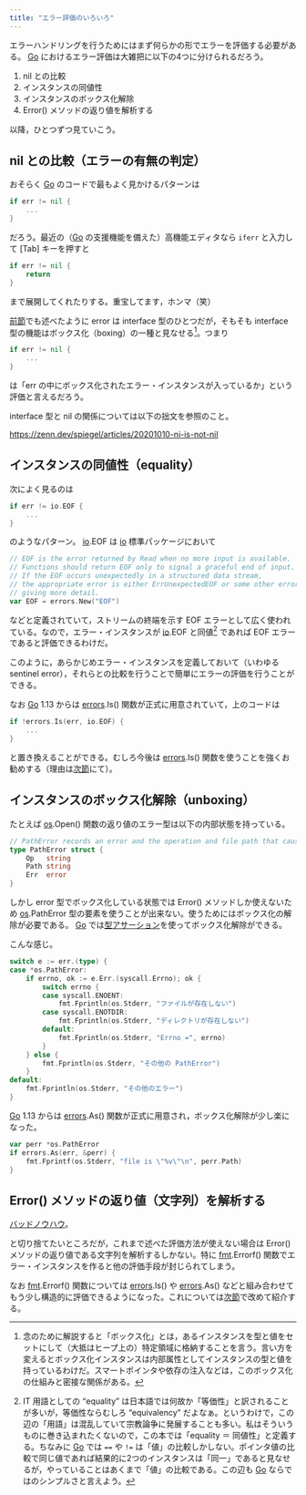 ```yaml
---
title: "エラー評価のいろいろ"
---
```


エラーハンドリングを行うためにはまず何らかの形でエラーを評価する必要がある。 [Go] におけるエラー評価は大雑把に以下の4つに分けられるだろう。

1. nil との比較
2. インスタンスの同値性
3. インスタンスのボックス化解除
4. Error() メソッドの返り値を解析する

以降，ひとつずつ見ていこう。

## nil との比較（エラーの有無の判定）

おそらく [Go] のコードで最もよく見かけるパターンは

```go
if err != nil {
    ...
}
```

だろう。最近の（[Go] の支援機能を備えた）高機能エディタなら `iferr` と入力して [Tab] キーを押すと

```go
if err != nil {
    return
}
```

まで展開してくれたりする。重宝してます，ホンマ（笑）

[前節](./basics)でも述べたように error は interface 型のひとつだが，そもそも interface 型の機能はボックス化（boxing）の一種と見なせる[^boxing1]。つまり

[^boxing1]: 念のために解説すると「ボックス化」とは，あるインスタンスを型と値をセットにして（大抵はヒープ上の）特定領域に格納することを言う。言い方を変えるとボックス化インスタンスは内部属性としてインスタンスの型と値を持っているわけだ。スマートポインタや依存の注入などは，このボックス化の仕組みと密接な関係がある。

```go
if err != nil {
    ...
}
```

は「err の中にボックス化されたエラー・インスタンスが入っているか」という評価と言えるだろう。

interface 型と nil の関係については以下の拙文を参照のこと。

https://zenn.dev/spiegel/articles/20201010-ni-is-not-nil

## インスタンスの同値性（equality）

次によく見るのは

```go
if err != io.EOF {
    ...
}
```

のようなパターン。 [io].EOF は [io] 標準パッケージにおいて

```go:io/io.go
// EOF is the error returned by Read when no more input is available.
// Functions should return EOF only to signal a graceful end of input.
// If the EOF occurs unexpectedly in a structured data stream,
// the appropriate error is either ErrUnexpectedEOF or some other error
// giving more detail.
var EOF = errors.New("EOF")
```

などと定義されていて，ストリームの終端を示す EOF エラーとして広く使われている。なので，エラー・インスタンスが [io].EOF と同値[^equality1] であれば EOF エラーであると評価できるわけだ。

[^equality1]: IT 用語としての “equality” は日本語では何故か「等価性」と訳されることが多いが，等価性ならむしろ “equivalency” だよなぁ。というわけで，この辺の「用語」は混乱していて宗教論争に発展することも多い。私はそういうものに巻き込まれたくないので，この本では「equality ＝ 同値性」と定義する。ちなみに [Go] では `==` や `!=` は「値」の比較しかしない。ポインタ値の比較で同じ値であれば結果的に2つのインスタンスは「同一」であると見なせるが，やっていることはあくまで「値」の比較である。この辺も [Go] ならではのシンプルさと言えよう。

このように，あらかじめエラー・インスタンスを定義しておいて（いわゆる sentinel error），それらとの比較を行うことで簡単にエラーの評価を行うことができる。

なお [Go] 1.13 からは [errors].Is() 関数が正式に用意されていて，上のコードは

```go
if !errors.Is(err, io.EOF) {
    ...
}
```

と置き換えることができる。むしろ今後は [errors].Is() 関数を使うことを強くお勧めする（理由は[次節](./layered-error)にて）。

## インスタンスのボックス化解除（unboxing）

たとえば [os].Open() 関数の返り値のエラー型は以下の内部状態を持っている。

```go
// PathError records an error and the operation and file path that caused it.
type PathError struct {
    Op   string
    Path string
    Err  error
}
```

しかし error 型でボックス化している状態では Error() メソッドしか使えないため [os].PathError 型の要素を使うことが出来ない。使うためにはボックス化の解除が必要である。 [Go] では[型アサーション][type assertion]を使ってボックス化解除ができる。

こんな感じ。

```go
switch e := err.(type) {
case *os.PathError:
    if errno, ok := e.Err.(syscall.Errno); ok {
        switch errno {
        case syscall.ENOENT:
            fmt.Fprintln(os.Stderr, "ファイルが存在しない")
        case syscall.ENOTDIR:
            fmt.Fprintln(os.Stderr, "ディレクトリが存在しない")
        default:
            fmt.Fprintln(os.Stderr, "Errno =", errno)
        }
    } else {
        fmt.Fprintln(os.Stderr, "その他の PathError")
    }
default:
    fmt.Fprintln(os.Stderr, "その他のエラー")
}
```

[Go] 1.13 からは [errors].As() 関数が正式に用意され，ボックス化解除が少し楽になった。

```go
var perr *os.PathError
if errors.As(err, &perr) {
    fmt.Fprintf(os.Stderr, "file is \"%v\"\n", perr.Path)
}
```

## Error() メソッドの返り値（文字列）を解析する

[バッドノウハウ](http://0xcc.net/misc/bad-knowhow.html "バッドノウハウと「奥が深い症候群」")。

と切り捨てたいところだが，これまで述べた評価方法が使えない場合は Error() メソッドの返り値である文字列を解析するしかない。特に [fmt].Errorf() 関数でエラー・インスタンスを作ると他の評価手段が封じられてしまう。

なお [fmt].Errorf() 関数については [errors].Is() や [errors].As() などと組み合わせてもう少し構造的に評価できるようになった。これについては[次節](./layered-error)で改めて紹介する。

[Go]: https://go.dev/ "The Go Programming Language"
[io]: https://pkg.go.dev/io/ "io - The Go Programming Language"
[errors]: https://pkg.go.dev/errors/ "errors - The Go Programming Language"
[os]: https://pkg.go.dev/os/ "os - The Go Programming Language"
[fmt]: https://pkg.go.dev/fmt/ "fmt - The Go Programming Language"
[conversion]: https://go.dev/ref/spec#Conversions "The Go Programming Language Specification - The Go Programming Language"
[type assertion]: https://go.dev/ref/spec#Type_assertions "The Go Programming Language Specification - The Go Programming Language"
<!-- eof -->
